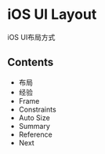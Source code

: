# iOS UI Layout

iOS UI布局方式

## Contents

- 布局
- 经验
- Frame
- Constraints
- Auto Size
- Summary
- Reference
- Next


